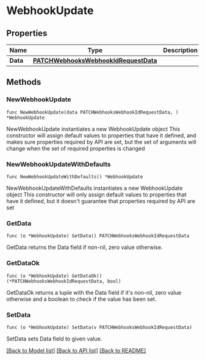 # WebhookUpdate

## Properties

Name | Type | Description | Notes
------------ | ------------- | ------------- | -------------
**Data** | [**PATCHWebhooksWebhookIdRequestData**](PATCHWebhooksWebhookIdRequestData.md) |  | 

## Methods

### NewWebhookUpdate

`func NewWebhookUpdate(data PATCHWebhooksWebhookIdRequestData, ) *WebhookUpdate`

NewWebhookUpdate instantiates a new WebhookUpdate object
This constructor will assign default values to properties that have it defined,
and makes sure properties required by API are set, but the set of arguments
will change when the set of required properties is changed

### NewWebhookUpdateWithDefaults

`func NewWebhookUpdateWithDefaults() *WebhookUpdate`

NewWebhookUpdateWithDefaults instantiates a new WebhookUpdate object
This constructor will only assign default values to properties that have it defined,
but it doesn't guarantee that properties required by API are set

### GetData

`func (o *WebhookUpdate) GetData() PATCHWebhooksWebhookIdRequestData`

GetData returns the Data field if non-nil, zero value otherwise.

### GetDataOk

`func (o *WebhookUpdate) GetDataOk() (*PATCHWebhooksWebhookIdRequestData, bool)`

GetDataOk returns a tuple with the Data field if it's non-nil, zero value otherwise
and a boolean to check if the value has been set.

### SetData

`func (o *WebhookUpdate) SetData(v PATCHWebhooksWebhookIdRequestData)`

SetData sets Data field to given value.



[[Back to Model list]](../README.md#documentation-for-models) [[Back to API list]](../README.md#documentation-for-api-endpoints) [[Back to README]](../README.md)


